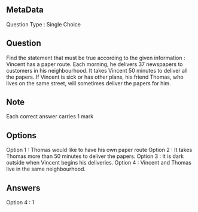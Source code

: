 ## MetaData
Question Type : Single Choice

## Question
Find the statement that must be true according to the given information : </br> Vincent has a paper route. Each morning, he delivers 37 newspapers to customers in his neighbourhood. It takes Vincent 50 minutes to deliver all the papers. If Vincent is sick or has other plans, his friend Thomas, who lives on the same street, will sometimes deliver the papers for him.

## Note
Each correct answer carries 1 mark

## Options
Option 1 : Thomas would like to have his own paper route
Option 2 : It takes Thomas more than 50 minutes to deliver the papers. 
Option 3 : It is dark outside when Vincent begins his deliveries.
Option 4 : Vincent and Thomas live in the same neighbourhood.

## Answers
Option 4 : 1
